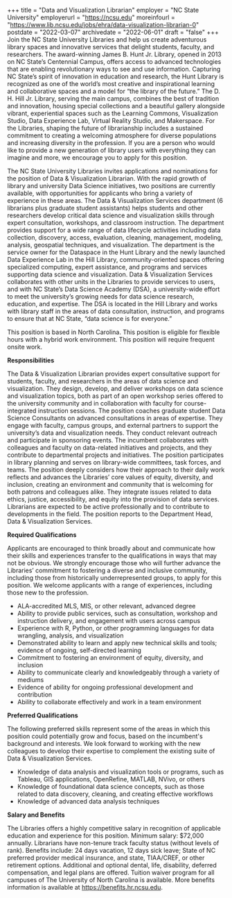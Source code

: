 +++
title = "Data and Visualization Librarian"
employer = "NC State University"
employerurl = "https://ncsu.edu"
moreinfourl = "https://www.lib.ncsu.edu/jobs/ehra/data-visualization-librarian-0"
postdate = "2022-03-07"
archivedate = "2022-06-01"
draft = "false"
+++
Join the NC State University Libraries and help us create adventurous library spaces and innovative services that delight students, faculty, and researchers. The award-winning James B. Hunt Jr. Library, opened in 2013 on NC State’s Centennial Campus, offers access to advanced technologies that are enabling revolutionary ways to see and use information. Capturing NC State’s spirit of innovation in education and research, the Hunt Library is recognized as one of the world’s most creative and inspirational learning and collaborative spaces and a model for “the library of the future.” The D. H. Hill Jr. Library, serving the main campus, combines the best of tradition and innovation, housing special collections and a beautiful gallery alongside vibrant, experiential spaces such as the Learning Commons, Visualization Studio, Data Experience Lab, Virtual Reality Studio, and Makerspace. For the Libraries, shaping the future of librarianship includes a sustained commitment to creating a welcoming atmosphere for diverse populations and increasing diversity in the profession. If you are a person who would like to provide a new generation of library users with everything they can imagine and more, we encourage you to apply for this position.

The NC State University Libraries invites applications and nominations for the position of Data & Visualization Librarian. With the rapid growth of library and university Data Science initiatives, two positions are currently available, with opportunities for applicants who bring a variety of experience in these areas. The Data & Visualization Services department (6 librarians plus graduate student assistants) helps students and other researchers develop critical data science and visualization skills through expert consultation, workshops, and classroom instruction. The department provides support for a wide range of data lifecycle activities including data collection, discovery, access, evaluation, cleaning, management, modeling, analysis, geospatial techniques, and visualization. The department is the service owner for the Dataspace in the Hunt Library and the newly launched Data Experience Lab in the Hill Library, community-oriented spaces offering specialized computing, expert assistance, and programs and services supporting data science and visualization. Data & Visualization Services collaborates with other units in the Libraries to provide services to users, and with NC State’s Data Science Academy (DSA), a university-wide effort to meet the university’s growing needs for data science research, education, and expertise. The DSA is located in the Hill Library and works with library staff in the areas of data consultation, instruction, and programs to ensure that at NC State, “data science is for everyone.”

This position is based in North Carolina. This position is eligible for flexible hours with a hybrid work environment. This position will require frequent onsite work.

**Responsibilities**

The Data & Visualization Librarian provides expert consultative support for students, faculty, and researchers in the areas of data science and visualization. They design, develop, and deliver workshops on data science and visualization topics, both as part of an open workshop series offered to the university community and in collaboration with faculty for course-integrated instruction sessions. The position coaches graduate student Data Science Consultants on advanced consultations in areas of expertise. They engage with faculty, campus groups, and external partners to support the university’s data and visualization needs. They conduct relevant outreach and participate in sponsoring events. The incumbent collaborates with colleagues and faculty on data-related initiatives and projects, and they contribute to departmental projects and initiatives. The position participates in library planning and serves on library-wide committees, task forces, and teams. The position deeply considers how their approach to their daily work reflects and advances the Libraries’ core values of equity, diversity, and inclusion, creating an environment and community that is welcoming for both patrons and colleagues alike. They integrate issues related to data ethics, justice, accessibility, and equity into the provision of data services. Librarians are expected to be active professionally and to contribute to developments in the field. The position reports to the Department Head, Data & Visualization Services.

**Required Qualifications**

Applicants are encouraged to think broadly about and communicate how their skills and experiences transfer to the qualifications in ways that may not be obvious. We strongly encourage those who will further advance the Libraries’ commitment to fostering a diverse and inclusive community, including those from historically underrepresented groups, to apply for this position. We welcome applicants with a range of experiences, including those new to the profession.

- ALA-accredited MLS, MIS, or other relevant, advanced degree 
- Ability to provide public services, such as consultation, workshop and instruction delivery, and engagement with users across campus
- Experience with R, Python, or other programming languages for data wrangling, analysis, and visualization
- Demonstrated ability to learn and apply new technical skills and tools; evidence of ongoing, self-directed learning
- Commitment to fostering an environment of equity, diversity, and inclusion
- Ability to communicate clearly and knowledgeably through a variety of mediums
- Evidence of ability for ongoing professional development and contribution 
- Ability to collaborate effectively and work in a team environment

**Preferred Qualifications**

The following preferred skills represent some of the areas in which this position could potentially grow and focus, based on the incumbent's background and interests. We look forward to working with the new colleagues to develop their expertise to complement the existing suite of Data & Visualization Services.

- Knowledge of data analysis and visualization tools or programs, such as Tableau, GIS applications, OpenRefine, MATLAB, NVivo, or others 
- Knowledge of foundational data science concepts, such as those related to data discovery, cleaning, and creating effective workflows
- Knowledge of advanced data analysis techniques

**Salary and Benefits**

The Libraries offers a highly competitive salary in recognition of applicable education and experience for this position. Minimum salary: $72,000 annually. Librarians have non-tenure track faculty status (without levels of rank). Benefits include:  24 days vacation, 12 days sick leave; State of NC preferred provider medical insurance, and state, TIAA/CREF, or other retirement options. Additional and optional dental, life, disability, deferred compensation, and legal plans are offered. Tuition waiver program for all campuses of The University of North Carolina is available. More benefits information is available at https://benefits.hr.ncsu.edu.